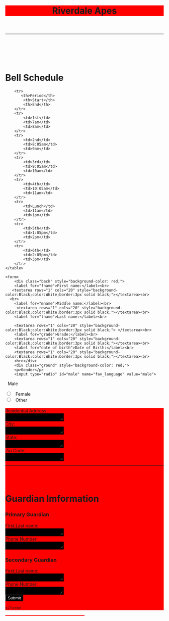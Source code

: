 # <!DOCTYPE html>
<html lang="en">
<head>
    <meta charset="UTF-8">
    <meta http-equiv="X-UA-Compatible" content="IE=edge">
    <meta name="viewport" content="width=device-width, initial-scale=1.0">
    <title>Document</title>
    <link rel="stylesheet"
    href="Enroll.css">
</head>
<body>
    <div class="pot"><header><h1 style="background-color: red;">Riverdale Apes</h1></header>
    </div>
    <hr>
    <br>
    <br>
    <br>
    <br>
    <div class="bell"> <h1 id="bell">Bell Schedule</h1></div>
    
   <div class="border"> 
       <table class="size" style="width: 50%;">      
       
        <tr>
           <th>Period</th>
            <th>Start</th>
            <th>End</th>
        </tr>
        <tr>
            <td>1st</td>
            <td>7am</td>
            <td>8am</td>
        </tr>
        <tr>
            <td>2nd</td>
            <td>8:05am</td>
            <td>9am</td>
        </tr>
        <tr>
            <td>3rd</td>
            <td>9:05am</td>
            <td>10am</td>
        </tr>
        <tr>
            <td>4th</td>
            <td>10:05am</td>
            <td>11am</td>
        </tr>
        <tr>
            <td>Lunch</td>
            <td>11am</td>
            <td>1pm</td>
        </tr>
        <tr>
            <td>5th</td>
            <td>1:05pm</td>
            <td>2pm</td>
        </tr>
        <tr>
            <td>6th</td>
            <td>2:05pm</td>
            <td>3pm</td>
        </tr>
    </table>
</div>
<div class="container">
    
    <form>
        <div class="back" style="background-color: red;">   
        <label for="fname">First name:</label><br>
       <textarea rows="1" cols="20" style="background-color:Black;color:White;border:3px solid black;"></textarea><br>
      <br>
        <label for="mname">Middle name:</label><br>
         <textarea rows="1" cols="20" style="background-color:Black;color:White;border:3px solid black;"></textarea><br>
        <label for="lname">Last name:</label><br>
        
        <textarea rows="1" cols="20" style="background-color:Black;color:White;border:3px solid black;"> </textarea><br>
        <label for="grade">Grade:</label><br>
        <textarea rows="1" cols="20" style="background-color:Black;color:White;border:3px solid black;"></textarea><br>
        <label for="date of birth">Date of Birth:</label><br>
        <textarea rows="1" cols="20" style="background-color:Black;color:White;border:3px solid black;"></textarea><br>
        <hr></div>
        <div class="ground" style="background-color: red;">
        <p>Gender</p>
        <input type="radio" id="male" name="fav_language" value="male">
  <label for="male">Male</label><br>

<input type="radio" id="Female" name="fav_language" value="Female">
  <label for="female">Female</label><br>
<input type="radio" id="other" name="fav_language" value="other">
  <label for="other">Other</label><br>
</div>
<br>
<div class="69" style="background-color: red;">
<label for="Residential address">Residential Address:</label><br>
        <textarea rows="1" cols="20" style="background-color:Black;color:White;border:3px solid black;"></textarea><br>
        <label for="city">City:</label><br>
        <textarea rows="1" cols="20" style="background-color:Black;color:White;border:3px solid black;"></textarea><br>
<label for="state">State:</label><br>
        <textarea rows="1" cols="20" style="background-color:Black;color:White;border:3px solid black;"></textarea><br>
        <label for="zip">Zip Code:</label><br>
        <textarea rows="1" cols="20" style="background-color:Black;color:White;border:3px solid black;"></textarea><br>
        <hr>
        <br>
        <div class="color" style="background-color: red;"> 
        </div>
        <br>
            <h1>Guardian Imformation</h1>
       <h3>Primary Guardian</h3>
       <label for="fname">First,Last name:</label><br>
        <textarea rows="1" cols="20" style="background-color:Black;color:White;border:3px solid black;"></textarea><br>
        <label for="phone#">Phone Number:</label><br>
        <textarea rows="1" cols="20" style="background-color:Black;color:White;border:3px solid black;"></textarea><br>
 <h3>Secondary Guardian</h3> 
 <label for="fname">First,Last name:</label><br>
 <textarea rows="1" cols="20" style="background-color:Black;color:White;border:3px solid black;"></textarea><br>
 <label for="phone#">Phone Number:</label><br> 
 <textarea rows="1" cols="20" style="background-color:Black;color:White;border:3px solid black;"></textarea><br>
 <div class="button">
    <input type="submit" style="background-color: black;color: white;"  value="Submit">
    
</div>
 
    </form>
</div>
    <style>
        table, th,td {
            border:1px solid red;
        }
    </style>
    </div>   
</body>
</html>

